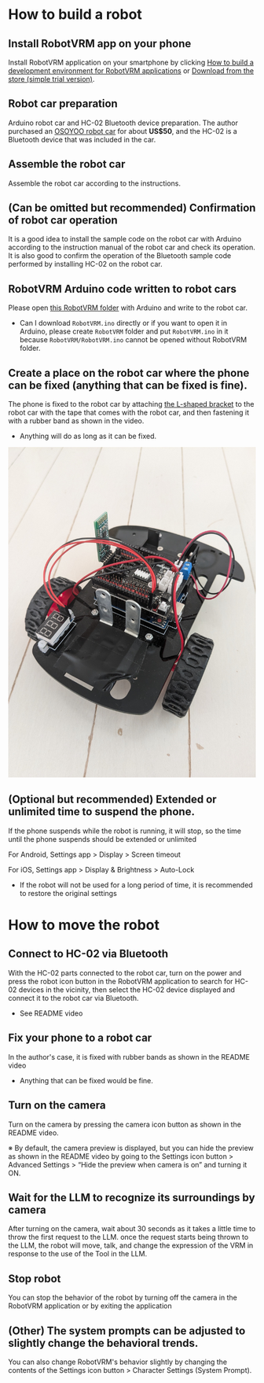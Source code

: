 # How to build a robot

## Install RobotVRM app on your phone

Install RobotVRM application on your smartphone by clicking [How to build a development environment for RobotVRM applications](./development.md) or [Download from the store (simple trial version)](../README.md#for-simple-trial-ios-android).

## Robot car preparation

Arduino robot car and HC-02 Bluetooth device preparation. The author purchased an [OSOYOO robot car](https://osoyoo.com/2020/05/22/osoyoo-model-3-v2-0-robot-learning-kit/) for about **US$50**, and the HC-02 is a Bluetooth device that was included in the car.

## Assemble the robot car

Assemble the robot car according to the instructions.

## (Can be omitted but recommended) Confirmation of robot car operation

It is a good idea to install the sample code on the robot car with Arduino according to the instruction manual of the robot car and check its operation. It is also good to confirm the operation of the Bluetooth sample code performed by installing HC-02 on the robot car.

## RobotVRM Arduino code written to robot cars

Please open [this RobotVRM folder](../Arduino) with Arduino and write to the robot car.

- Can I download `RobotVRM.ino` directly or if you want to open it in Arduino, please create `RobotVRM` folder and put `RobotVRM.ino` in it because `RobotVRM/RobotVRM.ino` cannot be opened without RobotVRM folder.

## Create a place on the robot car where the phone can be fixed (anything that can be fixed is fine).

The phone is fixed to the robot car by attaching [the L-shaped bracket](https://watts-online.jp/products/17539?srsltid=AfmBOorxREF7DXRADdJxEtMRO_0XfOGa0fC-jbt4V3DFVtg1LPHPnbcg) to the robot car with the tape that comes with the robot car, and then fastening it with a rubber band as shown in the video.

- Anything will do as long as it can be fixed.

![Robot car with L-shaped fittings attached with tape](./robot_car_with_smartphone_fixture.jpg)

## (Optional but recommended) Extended or unlimited time to suspend the phone.

If the phone suspends while the robot is running, it will stop, so the time until the phone suspends should be extended or unlimited

For Android, Settings app > Display > Screen timeout

For iOS, Settings app > Display & Brightness > Auto-Lock

- If the robot will not be used for a long period of time, it is recommended to restore the original settings

# How to move the robot

## Connect to HC-02 via Bluetooth

With the HC-02 parts connected to the robot car, turn on the power and press the robot icon button in the RobotVRM application to search for HC-02 devices in the vicinity, then select the HC-02 device displayed and connect it to the robot car via Bluetooth.

- See README video

## Fix your phone to a robot car

In the author's case, it is fixed with rubber bands as shown in the README video

- Anything that can be fixed would be fine.

## Turn on the camera

Turn on the camera by pressing the camera icon button as shown in the README video.

※ By default, the camera preview is displayed, but you can hide the preview as shown in the README video by going to the Settings icon button > Advanced Settings > “Hide the preview when camera is on” and turning it ON.

## Wait for the LLM to recognize its surroundings by camera

After turning on the camera, wait about 30 seconds as it takes a little time to throw the first request to the LLM. once the request starts being thrown to the LLM, the robot will move, talk, and change the expression of the VRM in response to the use of the Tool in the LLM.

## Stop robot

You can stop the behavior of the robot by turning off the camera in the RobotVRM application or by exiting the application

## (Other) The system prompts can be adjusted to slightly change the behavioral trends.

You can also change RobotVRM's behavior slightly by changing the contents of the Settings icon button > Character Settings (System Prompt).
